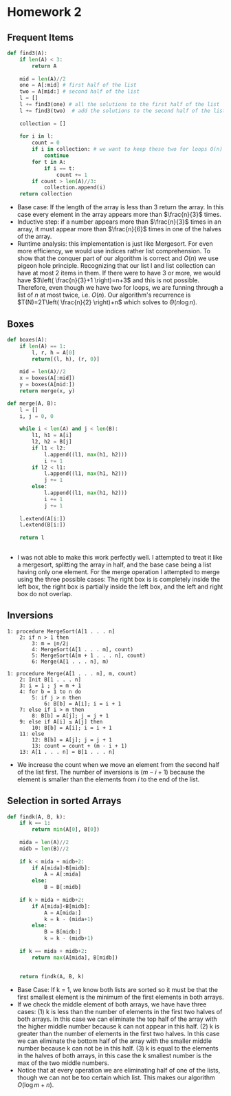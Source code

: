 # Homework 2
## Frequent Items
```python
def find3(A):  
	if len(A) < 3:  
		return A  
	  
	mid = len(A)//2  
	one = A[:mid] # first half of the list  
	two = A[mid:] # second half of the list  
	l = []  
	l += find3(one) # all the solutions to the first half of the list 
	l += find3(two)  # add the solutions to the second half of the list
	
	collection = []  
	  
	for i in l:  
		count = 0  
		if i in collection: # we want to keep these two for loops O(n) we eliminate duplicates  
			continue  
		for t in A:  
			if i == t:  
				count += 1  
		if count > len(A)//3:  
			collection.append(i)  
	return collection
```
- Base case: If the length of the array is less than 3 return the array. In this case every element in the array appears more than $\frac{n}{3}$ times. 
- Inductive step: if a number appears more than $\frac{n}{3}$ times in an array, it must appear more than $\frac{n}{6}$ times in one of the halves of the array. 
- Runtime analysis: this implementation is just like Mergesort. For even more efficiency, we would use indices rather list comprehension. To show that the conquer part of our algorithm is correct and $O(n)$ we use pigeon hole principle. Recognizing that our list l and list collection can have at most 2 items in them. If there were to have 3 or more, we would have $3\left( \frac{n}{3}+1 \right)=n+3$ and this is not possible. Therefore, even though we have two for loops, we are funning through a list of $n$ at most twice, i.e. $O(n)$. Our algorithm's recurrence is $T(N)=2T\left( \frac{n}{2} \right)+n$ which solves to $\Theta(n\log n)$. 
## Boxes
```python
def boxes(A):  
	if len(A) == 1:  
		l, r, h = A[0]  
		return[(l, h), (r, 0)]  
	  
	mid = len(A)//2  
	x = boxes(A[:mid])  
	y = boxes(A[mid:])  
	return merge(x, y)  

def merge(A, B):  
	l = []  
	i, j = 0, 0  
	  
	while i < len(A) and j < len(B):  
		l1, h1 = A[i]  
		l2, h2 = B[j]  
		if l1 < l2:  
			l.append((l1, max(h1, h2)))  
			i += 1  
		if l2 < l1:  
			l.append((l1, max(h1, h2)))  
			j += 1  
		else:  
			l.append((l1, max(h1, h2)))  
			i += 1  
			j += 1  
	  
	l.extend(A[i:])  
	l.extend(B[i:])  
	  
	return l  
  

```
- I was not able to make this work perfectly well.  I attempted to treat it like a mergesort, splitting the array in half, and the base case being a list having only one element. For the merge operation I attempted to merge using the three possible cases: The right box is is completely inside the left box, the right box is partially inside the left box, and the left and right box do not overlap. 

## Inversions
```
1: procedure MergeSort(A[1 . . . n] 
	2: if n > 1 then 
		3: m = ⌊n/2⌋ 
		4: MergeSort(A[1 . . . m], count) 
		5: MergeSort(A[m + 1 . . . n], count) 
		6: Merge(A[1 . . . n], m)
```

```
1: procedure Merge(A[1 . . . n], m, count) 
	2: Init B[1 . . . n] 
	3: i = 1 ; j = m + 1 
	4: for b = 1 to n do 
		5: if j > n then 
			6: B[b] = A[i]; i = i + 1 
	7: else if i > m then 
		8: B[b] = A[j]; j = j + 1 
	9: else if A[i] ≤ A[j] then 
		10: B[b] = A[i]; i = i + 1 
	11: else 
		12: B[b] = A[j]; j = j + 1 
		13: count = count + (m - i + 1)
	13: A[1 . . . n] = B[1 . . . n]
```
- We increase the count when we move an element from the second half of the list first. The number of inversions is $(m-i+1)$ because the element is smaller than the elements from $i$ to the end of the list. 
## Selection in sorted Arrays
```python
def findk(A, B, k):  
	if k == 1:  
		return min(A[0], B[0])  
	  
	mida = len(A)//2  
	midb = len(B)//2  
	  
	if k < mida + midb+2:  
		if A[mida]>B[midb]:  
			A = A[:mida]  
		else:  
			B = B[:midb]  
	  
	if k > mida + midb+2:  
		if A[mida]<B[midb]:  
			A = A[mida:]  
			k = k - (mida+1)  
		else:  
			B = B[midb:]  
			k = k - (midb+1) 
			 
	if k == mida + midb+2:  
		return max(A[mida], B[midb])  
	  
	  
	return findk(A, B, k)
```
- Base Case: If k = 1, we know both lists are sorted so it must be that the first smallest element is the minimum of the first elements in both arrays. 
- If we check the middle element of both arrays, we have have three cases: (1) k is less than the number of elements in the first two halves of both arrays. In this case we can eliminate the top half of the array with the higher middle number because k can not appear in this half. (2) k is greater than the number of elements in the first two halves. In this case we can eliminate the bottom half of the array with the smaller middle number because k can not be in this half. (3) k is equal to the elements in the halves of both arrays, in this case the k smallest number is the max of the two middle numbers. 
- Notice that at every operation we are eliminating half of one of the lists, though we can not be too certain which list. This makes our algorithm $O(\log m+n)$.